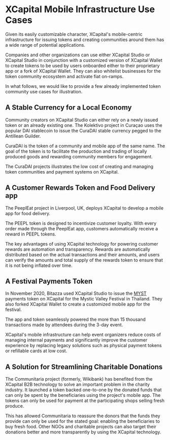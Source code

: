 # XCapital Mobile Infrastructure Use Cases

Given its easily customizable character, XCapital's mobile-centric infrastructure for issuing tokens and creating communities around them has a wide range of potential applications.

Companies and other organizations can use either XCapital Studio or XCapital Studio in conjunction with a customized version of XCapital Wallet to create tokens to be used by users onboarded either to their proprietary app or a fork of XCapital Wallet. They can also whitelist businesses for the token community ecosystem and activate fiat on-ramps.  

In what follows, we would like to provide a few already implemented token community use cases for illustration.

## A Stable Currency for a Local Economy

Community creators on XCapital Studio can either rely on a newly issued token or an already existing one. The Kolektivo project in Curaçao uses the popular DAI stablecoin to issue the CuraDAI stable currency pegged to the Antillean Guilder.

CuraDAI is the token of a community and mobile app of the same name. The goal of the token is to facilitate the production and trading of locally produced goods and rewarding community members for engagement.

The CuraDAI projects illustrates the low cost of creating and managing token communities and payment systems on XCapital.   

## A Customer Rewards Token and Food Delivery app

The PeeplEat project in Liverpool, UK, deploys XCapital to develop a mobile app for food delivery. 

The PEEPL token is designed to incentivize customer loyalty. With every order made through the PeeplEat app, customers automatically receive a reward in PEEPL tokens. 

The key advantages of using XCapital technology for powering customer rewards are automation and transparency. Rewards are automatically distributed based on the actual transactions and their amounts, and users can verify the amounts and total supply of the rewards token to ensure that it is not being inflated over time.  

## A Festival Payments Token

In November 2020, Bitazza used XCapital Studio to issue the [MYST](https://xcscan.com/address/0x510FAD1AD23064Ae881B129314EFdD9FDa6d4782/transactions) payments token on XCapital for the Mystic Valley Festival in Thailand. They also forked XCapital Wallet to create a customized mobile app for the festival. 

The app and token seamlessly powered the more than 15 thousand transactions made by attendees during the 3-day event. 

XCapital's mobile infrastructure can help event organizers reduce costs of managing internal payments and significantly improve the customer experience by replacing legacy solutions such as physical payment tokens or refillable cards at low cost.

## A Solution for Streamlining Charitable Donations

The Communitaria project \(formerly, Wikibank\) has benefited from the XCapital B2B technology to solve an important problem in the charity industry. It launched a token backed one-to-one by the donated funds that can only be spent by the beneficiaries using the project's mobile app. The tokens can only be used for payment at the participating shops selling fresh produce.

This has allowed Communitaria to reassure the donors that the funds they provide can only be used for the stated goal: enabling the beneficiaries to buy fresh food. Other NGOs and charitable projects can also target their donations better and more transparently by using the XCapital technology.  

